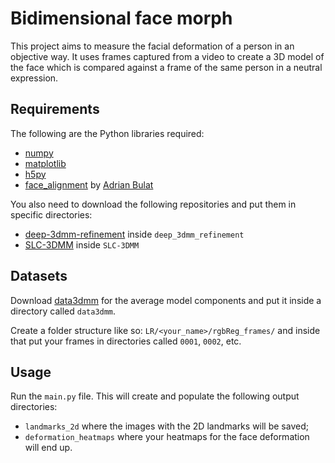 # Bidimensional face morph

This project aims to measure the facial deformation of a person in an objective way.
It uses frames captured from a video to create a 3D model of the face which is compared against a frame of the same person in a neutral expression.

## Requirements

The following are the Python libraries required:

- [numpy](https://numpy.org)
- [matplotlib](https://matplotlib.org)
- [h5py](https://www.h5py.org/)
- [face_alignment](https://github.com/1adrianb/face-alignment) by [Adrian Bulat](https://www.adrianbulat.com/)

You also need to download the following repositories and put them in specific directories:

- [deep-3dmm-refinement](https://github.com/clferrari/deep-3dmm-refinement) inside `deep_3dmm_refinement`
- [SLC-3DMM](https://github.com/clferrari/SLC-3DMM) inside `SLC-3DMM`

## Datasets

Download [data3dmm](https://drive.google.com/file/d/12ull7YHxsqEvF4OlllOc8kneS9h4fI7y/view) for the average model components and put it inside a directory called `data3dmm`.

Create a folder structure like so: `LR/<your_name>/rgbReg_frames/` and inside that put your frames in directories called `0001`, `0002`, etc.

## Usage

Run the `main.py` file.
This will create and populate the following output directories:
- `landmarks_2d` where the images with the 2D landmarks will be saved;
- `deformation_heatmaps` where your heatmaps for the face deformation will end up.